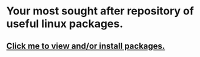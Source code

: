 # Your most sought after repository of useful linux packages.
## [Click me to view and/or install packages.](https://tsvec5678.github.io/linux-package-installer/index.html "Packages")
